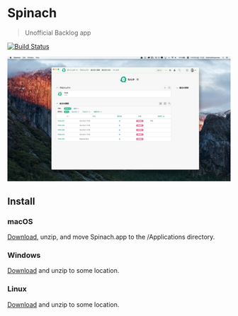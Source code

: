 # Spinach

> Unofficial Backlog app

[![Build Status](https://secure.travis-ci.org/hrfmmymt/spinach.svg?branch=master)](http://travis-ci.org/hrfmmymt/spinach)

![Spinach demo screenshot](media/screenshot-desktop.png)

## Install

### macOS

[Download](https://github.com/hrfmmymt/spinach/releases/latest), unzip, and move Spinach.app to the /Applications directory.

### Windows

[Download](https://github.com/hrfmmymt/spinach/releases/latest) and unzip to some location.

### Linux

[Download](https://github.com/hrfmmymt/spinach/releases/latest) and unzip to some location.

